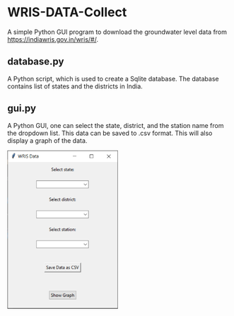 
# WRIS-DATA-Collect

A simple Python GUI program to download the groundwater level data from  https://indiawris.gov.in/wris/#/.




## database.py

A Python script, which is used to create a Sqlite database. The database contains list of states and the districts in India.

## gui.py

A Python GUI, one can select the state, district, and the station name from the dropdown list. This data can be saved to .csv format. This will also display a graph of the data.

<img src="https://github.com/aswinpunnithan/wris-data-collect/blob/main/screenshots/main_window.PNG" width="250">
